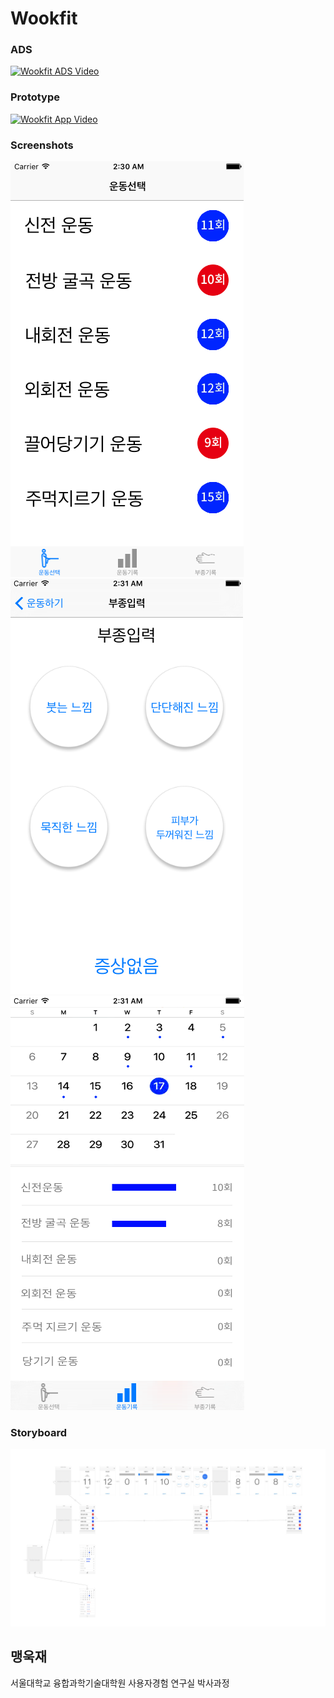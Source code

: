 # Wookfit

### ADS
[![Wookfit ADS Video](http://img.youtube.com/vi/VWyW7g3ORTo/0.jpg)](https://www.youtube.com/watch?v=VWyW7g3ORTo)

### Prototype
[![Wookfit App Video](http://img.youtube.com/vi/Y4dJIcGG1_Y/0.jpg)](https://www.youtube.com/watch?v=Y4dJIcGG1_Y)

### Screenshots
![Wookfit Screenshot1](https://raw.githubusercontent.com/CodersHigh/ITCTCatalog2015/master/Wookjae%20Maeng/Presentation/WoofitScreenshot1.png)
![Wookfit Screenshot2](https://raw.githubusercontent.com/CodersHigh/ITCTCatalog2015/master/Wookjae%20Maeng/Presentation/WoofitScreenshot2.png)
![Wookfit Screenshot3](https://raw.githubusercontent.com/CodersHigh/ITCTCatalog2015/master/Wookjae%20Maeng/Presentation/WoofitScreenshot3.png)


### Storyboard
![Wookfit Storyboard](https://raw.githubusercontent.com/CodersHigh/ITCTCatalog2015/master/Wookjae%20Maeng/Presentation/WookfitStoryboard.png)

## 맹욱재
서울대학교 융합과학기술대학원 사용자경험 연구실 박사과정